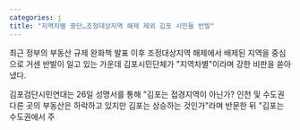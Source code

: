 ```yaml
---
categories: j
title: "지역차별 중단…조정대상지역 해제 제외 김포 시민들 반발"
---
```

  최근 정부의 부동산 규제 완화책 발표 이후 조정대상지역 해제에서 배제된 지역을 중심으로 거센 반발이 일고 있는 가운데 김포시민단체가 "지역차별"이라며 강한 비판을 쏟아냈다.
 
김포검단시민연대는 26일 성명서를 통해 "김포는 접경지역이 아닌가? 인천 및 수도권 다른 곳의 부동산은 하락하고 있지만 김포는 상승하는 것인가"라며 반문한 뒤 "김포는 수도권에서 주